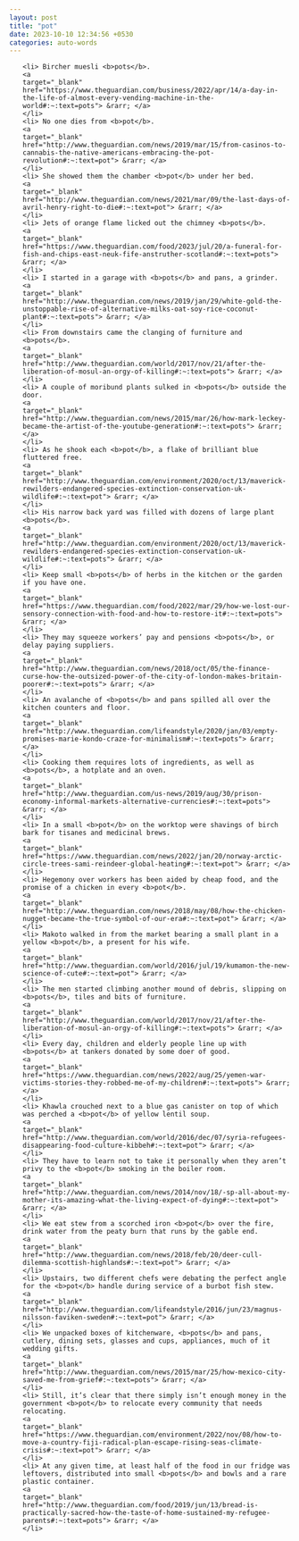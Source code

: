 ```yaml
---
layout: post
title: "pot"
date: 2023-10-10 12:34:56 +0530
categories: auto-words
---
```

<ol>

    <li> Bircher muesli <b>pots</b>.
    <a 
    target="_blank" 
    href="https://www.theguardian.com/business/2022/apr/14/a-day-in-the-life-of-almost-every-vending-machine-in-the-world#:~:text=pots"> &rarr; </a>
    </li>
    <li> No one dies from <b>pot</b>.
    <a 
    target="_blank" 
    href="http://www.theguardian.com/news/2019/mar/15/from-casinos-to-cannabis-the-native-americans-embracing-the-pot-revolution#:~:text=pot"> &rarr; </a>
    </li>
    <li> She showed them the chamber <b>pot</b> under her bed.
    <a 
    target="_blank" 
    href="http://www.theguardian.com/news/2021/mar/09/the-last-days-of-avril-henry-right-to-die#:~:text=pot"> &rarr; </a>
    </li>
    <li> Jets of orange flame licked out the chimney <b>pots</b>.
    <a 
    target="_blank" 
    href="https://www.theguardian.com/food/2023/jul/20/a-funeral-for-fish-and-chips-east-neuk-fife-anstruther-scotland#:~:text=pots"> &rarr; </a>
    </li>
    <li> I started in a garage with <b>pots</b> and pans, a grinder.
    <a 
    target="_blank" 
    href="http://www.theguardian.com/news/2019/jan/29/white-gold-the-unstoppable-rise-of-alternative-milks-oat-soy-rice-coconut-plant#:~:text=pots"> &rarr; </a>
    </li>
    <li> From downstairs came the clanging of furniture and <b>pots</b>.
    <a 
    target="_blank" 
    href="http://www.theguardian.com/world/2017/nov/21/after-the-liberation-of-mosul-an-orgy-of-killing#:~:text=pots"> &rarr; </a>
    </li>
    <li> A couple of moribund plants sulked in <b>pots</b> outside the door.
    <a 
    target="_blank" 
    href="http://www.theguardian.com/news/2015/mar/26/how-mark-leckey-became-the-artist-of-the-youtube-generation#:~:text=pots"> &rarr; </a>
    </li>
    <li> As he shook each <b>pot</b>, a flake of brilliant blue fluttered free.
    <a 
    target="_blank" 
    href="http://www.theguardian.com/environment/2020/oct/13/maverick-rewilders-endangered-species-extinction-conservation-uk-wildlife#:~:text=pot"> &rarr; </a>
    </li>
    <li> His narrow back yard was filled with dozens of large plant <b>pots</b>.
    <a 
    target="_blank" 
    href="http://www.theguardian.com/environment/2020/oct/13/maverick-rewilders-endangered-species-extinction-conservation-uk-wildlife#:~:text=pots"> &rarr; </a>
    </li>
    <li> Keep small <b>pots</b> of herbs in the kitchen or the garden if you have one.
    <a 
    target="_blank" 
    href="https://www.theguardian.com/food/2022/mar/29/how-we-lost-our-sensory-connection-with-food-and-how-to-restore-it#:~:text=pots"> &rarr; </a>
    </li>
    <li> They may squeeze workers’ pay and pensions <b>pots</b>, or delay paying suppliers.
    <a 
    target="_blank" 
    href="http://www.theguardian.com/news/2018/oct/05/the-finance-curse-how-the-outsized-power-of-the-city-of-london-makes-britain-poorer#:~:text=pots"> &rarr; </a>
    </li>
    <li> An avalanche of <b>pots</b> and pans spilled all over the kitchen counters and floor.
    <a 
    target="_blank" 
    href="http://www.theguardian.com/lifeandstyle/2020/jan/03/empty-promises-marie-kondo-craze-for-minimalism#:~:text=pots"> &rarr; </a>
    </li>
    <li> Cooking them requires lots of ingredients, as well as <b>pots</b>, a hotplate and an oven.
    <a 
    target="_blank" 
    href="http://www.theguardian.com/us-news/2019/aug/30/prison-economy-informal-markets-alternative-currencies#:~:text=pots"> &rarr; </a>
    </li>
    <li> In a small <b>pot</b> on the worktop were shavings of birch bark for tisanes and medicinal brews.
    <a 
    target="_blank" 
    href="https://www.theguardian.com/news/2022/jan/20/norway-arctic-circle-trees-sami-reindeer-global-heating#:~:text=pot"> &rarr; </a>
    </li>
    <li> Hegemony over workers has been aided by cheap food, and the promise of a chicken in every <b>pot</b>.
    <a 
    target="_blank" 
    href="http://www.theguardian.com/news/2018/may/08/how-the-chicken-nugget-became-the-true-symbol-of-our-era#:~:text=pot"> &rarr; </a>
    </li>
    <li> Makoto walked in from the market bearing a small plant in a yellow <b>pot</b>, a present for his wife.
    <a 
    target="_blank" 
    href="http://www.theguardian.com/world/2016/jul/19/kumamon-the-new-science-of-cute#:~:text=pot"> &rarr; </a>
    </li>
    <li> The men started climbing another mound of debris, slipping on <b>pots</b>, tiles and bits of furniture.
    <a 
    target="_blank" 
    href="http://www.theguardian.com/world/2017/nov/21/after-the-liberation-of-mosul-an-orgy-of-killing#:~:text=pots"> &rarr; </a>
    </li>
    <li> Every day, children and elderly people line up with <b>pots</b> at tankers donated by some doer of good.
    <a 
    target="_blank" 
    href="https://www.theguardian.com/news/2022/aug/25/yemen-war-victims-stories-they-robbed-me-of-my-children#:~:text=pots"> &rarr; </a>
    </li>
    <li> Khawla crouched next to a blue gas canister on top of which was perched a <b>pot</b> of yellow lentil soup.
    <a 
    target="_blank" 
    href="http://www.theguardian.com/world/2016/dec/07/syria-refugees-disappearing-food-culture-kibbeh#:~:text=pot"> &rarr; </a>
    </li>
    <li> They have to learn not to take it personally when they aren’t privy to the <b>pot</b> smoking in the boiler room.
    <a 
    target="_blank" 
    href="http://www.theguardian.com/news/2014/nov/18/-sp-all-about-my-mother-its-amazing-what-the-living-expect-of-dying#:~:text=pot"> &rarr; </a>
    </li>
    <li> We eat stew from a scorched iron <b>pot</b> over the fire, drink water from the peaty burn that runs by the gable end.
    <a 
    target="_blank" 
    href="http://www.theguardian.com/news/2018/feb/20/deer-cull-dilemma-scottish-highlands#:~:text=pot"> &rarr; </a>
    </li>
    <li> Upstairs, two different chefs were debating the perfect angle for the <b>pot</b> handle during service of a burbot fish stew.
    <a 
    target="_blank" 
    href="http://www.theguardian.com/lifeandstyle/2016/jun/23/magnus-nilsson-faviken-sweden#:~:text=pot"> &rarr; </a>
    </li>
    <li> We unpacked boxes of kitchenware, <b>pots</b> and pans, cutlery, dining sets, glasses and cups, appliances, much of it wedding gifts.
    <a 
    target="_blank" 
    href="http://www.theguardian.com/news/2015/mar/25/how-mexico-city-saved-me-from-grief#:~:text=pots"> &rarr; </a>
    </li>
    <li> Still, it’s clear that there simply isn’t enough money in the government <b>pot</b> to relocate every community that needs relocating.
    <a 
    target="_blank" 
    href="https://www.theguardian.com/environment/2022/nov/08/how-to-move-a-country-fiji-radical-plan-escape-rising-seas-climate-crisis#:~:text=pot"> &rarr; </a>
    </li>
    <li> At any given time, at least half of the food in our fridge was leftovers, distributed into small <b>pots</b> and bowls and a rare plastic container.
    <a 
    target="_blank" 
    href="http://www.theguardian.com/food/2019/jun/13/bread-is-practically-sacred-how-the-taste-of-home-sustained-my-refugee-parents#:~:text=pots"> &rarr; </a>
    </li>